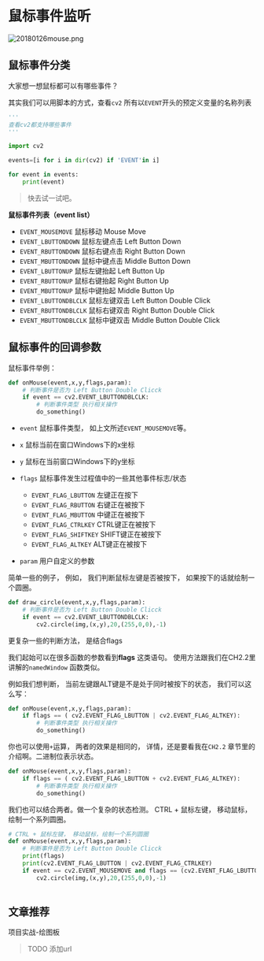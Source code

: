 
# 鼠标事件监听

![20180126mouse.png](http://image.myfange.com/20180126mouse.png-fg)

## 鼠标事件分类

大家想一想鼠标都可以有哪些事件？

其实我们可以用脚本的方式，查看`cv2` 所有以`EVENT`开头的预定义变量的名称列表

```python
'''
查看cv2都支持哪些事件
'''

import cv2

events=[i for i in dir(cv2) if 'EVENT'in i]

for event in events:
    print(event)
```

> 快去试一试吧。

**鼠标事件列表（event list）**

- `EVENT_MOUSEMOVE` 鼠标移动 Mouse Move
- `EVENT_LBUTTONDOWN` 鼠标左键点击 Left Button Down
- `EVENT_RBUTTONDOWN` 鼠标右键点击 Right Button Down
- `EVENT_MBUTTONDOWN` 鼠标中键点击 Middle Button Down
- `EVENT_LBUTTONUP` 鼠标左键抬起 Left Button Up
- `EVENT_RBUTTONUP` 鼠标右键抬起 Right Button Up
- `EVENT_MBUTTONUP` 鼠标中键抬起 Middle Button Up
- `EVENT_LBUTTONDBLCLK` 鼠标左键双击 Left Button Double Click
- `EVENT_RBUTTONDBLCLK` 鼠标右键双击 Right Button Double Click
- `EVENT_MBUTTONDBLCLK` 鼠标中键双击 Middle Button Double Click

## 鼠标事件的回调参数

鼠标事件举例：

```python
def onMouse(event,x,y,flags,param): 
    # 判断事件是否为 Left Button Double Clicck 
    if event == cv2.EVENT_LBUTTONDBLCLK:  
        # 判断事件类型 执行相关操作
        do_something()
```

* `event` 鼠标事件类型， 如上文所述`EVENT_MOUSEMOVE`等。

* `x` 鼠标当前在窗口Windows下的x坐标

* `y` 鼠标在当前窗口Windows下的y坐标

* `flags` 鼠标事件发生过程值中的一些其他事件标志/状态

  * `EVENT_FLAG_LBUTTON` 左键正在按下
  * `EVENT_FLAG_RBUTTON` 右键正在被按下
  * `EVENT_FLAG_MBUTTON` 中键正在被按下
  * `EVENT_FLAG_CTRLKEY` CTRL键正在被按下
  * `EVENT_FLAG_SHIFTKEY` SHIFT键正在被按下
  * `EVENT_FLAG_ALTKEY` ALT键正在被按下

* `param` 用户自定义的参数

简单一些的例子， 例如， 我们判断鼠标左键是否被按下， 如果按下的话就绘制一个圆圈。

```python
def draw_circle(event,x,y,flags,param): 
    # 判断事件是否为 Left Button Double Clicck 
    if event == cv2.EVENT_LBUTTONDBLCLK:  
        cv2.circle(img,(x,y),20,(255,0,0),-1)  
```

更复杂一些的判断方法， 是结合flags

我们起始可以在很多函数的参数看到**flags**  这类语句。 使用方法跟我们在CH2.2里讲解的`namedWindow`  函数类似。

例如我们想判断， 当前左键跟ALT键是不是处于同时被按下的状态， 我们可以这么写：

```python
def onMouse(event,x,y,flags,param): 
    if flags == ( cv2.EVENT_FLAG_LBUTTON | cv2.EVENT_FLAG_ALTKEY):  
        # 判断事件类型 执行相关操作
        do_something()
```

你也可以使用`+`运算， 两者的效果是相同的， 详情，还是要看我在`CH2.2` 章节里的介绍啊。二进制位表示状态。

```python
def onMouse(event,x,y,flags,param): 
    if flags == ( cv2.EVENT_FLAG_LBUTTON + cv2.EVENT_FLAG_ALTKEY):  
        # 判断事件类型 执行相关操作
        do_something()
```

我们也可以结合两者。做一个复杂的状态检测。 CTRL + 鼠标左键， 移动鼠标，绘制一个系列圆圈。

```python
# CTRL + 鼠标左键， 移动鼠标，绘制一个系列圆圈
def onMouse(event,x,y,flags,param): 
    # 判断事件是否为 Left Button Double Clicck 
    print(flags)
    print(cv2.EVENT_FLAG_LBUTTON | cv2.EVENT_FLAG_CTRLKEY)
    if event == cv2.EVENT_MOUSEMOVE and flags == (cv2.EVENT_FLAG_LBUTTON | cv2.EVENT_FLAG_CTRLKEY ):  
        cv2.circle(img,(x,y),20,(255,0,0),-1)
        
```

## 文章推荐

项目实战-绘图板
> TODO 添加url